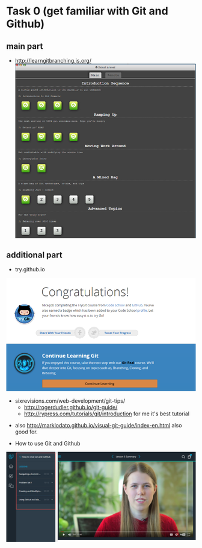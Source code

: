 # Task 0 (get familiar with Git and Github)
## main part
- http://learngitbranching.js.org/
![](learngitbranching.js.org_part.png)



## additional part
* try.github.io

![](try.github.io_finished.png)

* sixrevisions.com/web-development/git-tips/
  - http://rogerdudler.github.io/git-guide/
  - http://rypress.com/tutorials/git/introduction  for me it's best tutorial
- also http://marklodato.github.io/visual-git-guide/index-en.html  also good for.

*  How to use Git and Github

![ ](HowToUaeGitAndGithub_finished.png)
